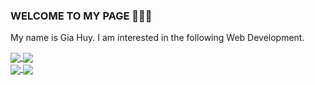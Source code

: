 ### WELCOME TO MY PAGE 👋👋👋
My name is Gia Huy. I am interested in the following Web Development.

<a href="https://github.com/huydinh-uit/Library-website">
  <!-- Change the `github-readme-stats.anuraghazra1.vercel.app` to `github-readme-stats.vercel.app`  -->
<img align="center" src="https://github-readme-stats.anuraghazra1.vercel.app/api/pin/?username=huydinh-uit&repo=Library-website&theme=radical" />
</a>

<a href="https://github.com/huydinh-uit/Login-registration-email-verify-Javaa">
  <!-- Change the `github-readme-stats.anuraghazra1.vercel.app` to `github-readme-stats.vercel.app`  -->
<img align="center" src="https://github-readme-stats.anuraghazra1.vercel.app/api/pin/?username=huydinh-uita&repo=Login-registration-email-verify-Javaa&theme=merko" />
</a>

</br>

<a href="https://github.com/huydinh-uit/Springboot-Testinga">
  <!-- Change the `github-readme-stats.anuraghazra1.vercel.app` to `github-readme-stats.vercel.app`  -->
<img align="center" src="https://github-readme-stats.anuraghazra1.vercel.app/api/pin/?username=huydinh-uita&repo=Springboot-Testinga&theme=gruvbox" />
</a>

<a href="https://github.com/huydinh-uit/IE221--Pythona">
  <!-- Change the `github-readme-stats.anuraghazra1.vercel.app` to `github-readme-stats.vercel.app`  -->
<img align="center" src="https://github-readme-stats.anuraghazra1.vercel.app/api/pin/?username=huydinh-uita&repo=IE221--Pythona&theme=dark" />
</a>

<!-- <a href="https://github.com/uvipen/Flappy-bird-deep-Q-learning-pytorch/"> -->
  <!-- Change the `github-readme-stats.anuraghazra1.vercel.app` to `github-readme-stats.vercel.app`  -->
<!--   <img align="center" src="https://github-readme-stats.anuraghazra1.vercel.app/api/pin/?username=uvipen&repo=Flappy-bird-deep-Q-learning-pytorch&theme=onedark" /> -->
<!-- </a>  -->
<!--
<a href="https://github.com/tuan666chuoiht/Face-Recognition">
   Change the `github-readme-stats.anuraghazra1.vercel.app` to `github-readme-stats.vercel.app`  
<img align="center" src="https://github-readme-stats.anuraghazra1.vercel.app/api/pin/?username=tuan666chuoiht&repo=Face-Recognition&theme=cobalt" />
</a>
-->
<!--
**huydinh-uit/huydinh-uit** is a ✨ _special_ ✨ repository because its `README.md` (this file) appears on your GitHub profile.

Here are some ideas to get you started:

- 🔭 I’m currently working on ...
- 🌱 I’m currently learning ...
- 👯 I’m looking to collaborate on ...
- 🤔 I’m looking for help with ...
- 💬 Ask me about ...
- 📫 How to reach me: ...
- 😄 Pronouns: ...
- ⚡ Fun fact: ...
-->
